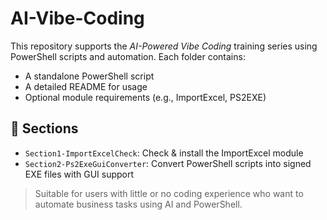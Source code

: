 # AI-Vibe-Coding

This repository supports the *AI-Powered Vibe Coding* training series using PowerShell scripts and automation. Each folder contains:

- A standalone PowerShell script
- A detailed README for usage
- Optional module requirements (e.g., ImportExcel, PS2EXE)

## 📁 Sections

- `Section1-ImportExcelCheck`: Check & install the ImportExcel module
- `Section2-Ps2ExeGuiConverter`: Convert PowerShell scripts into signed EXE files with GUI support

> Suitable for users with little or no coding experience who want to automate business tasks using AI and PowerShell.
